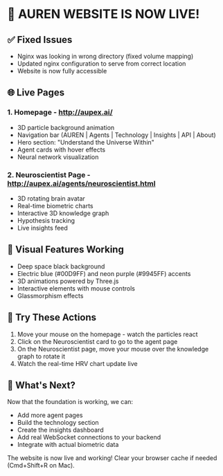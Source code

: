# 🎉 AUREN WEBSITE IS NOW LIVE!

## ✅ Fixed Issues
- Nginx was looking in wrong directory (fixed volume mapping)
- Updated nginx configuration to serve from correct location
- Website is now fully accessible

## 🌐 Live Pages

### 1. **Homepage** - http://aupex.ai/
- 3D particle background animation
- Navigation bar (AUREN | Agents | Technology | Insights | API | About)
- Hero section: "Understand the Universe Within"
- Agent cards with hover effects
- Neural network visualization

### 2. **Neuroscientist Page** - http://aupex.ai/agents/neuroscientist.html
- 3D rotating brain avatar
- Real-time biometric charts
- Interactive 3D knowledge graph
- Hypothesis tracking
- Live insights feed

## 🎨 Visual Features Working
- Deep space black background
- Electric blue (#00D9FF) and neon purple (#9945FF) accents
- 3D animations powered by Three.js
- Interactive elements with mouse controls
- Glassmorphism effects

## 📱 Try These Actions
1. Move your mouse on the homepage - watch the particles react
2. Click on the Neuroscientist card to go to the agent page
3. On the Neuroscientist page, move your mouse over the knowledge graph to rotate it
4. Watch the real-time HRV chart update live

## 🚀 What's Next?
Now that the foundation is working, we can:
- Add more agent pages
- Build the technology section
- Create the insights dashboard
- Add real WebSocket connections to your backend
- Integrate with actual biometric data

The website is now live and working! Clear your browser cache if needed (Cmd+Shift+R on Mac). 